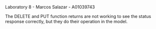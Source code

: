 Laboratory 8 - Marcos Salazar - A01039743

The DELETE and PUT function returns are not working to see the status response correctly, but they do their operation in the model.